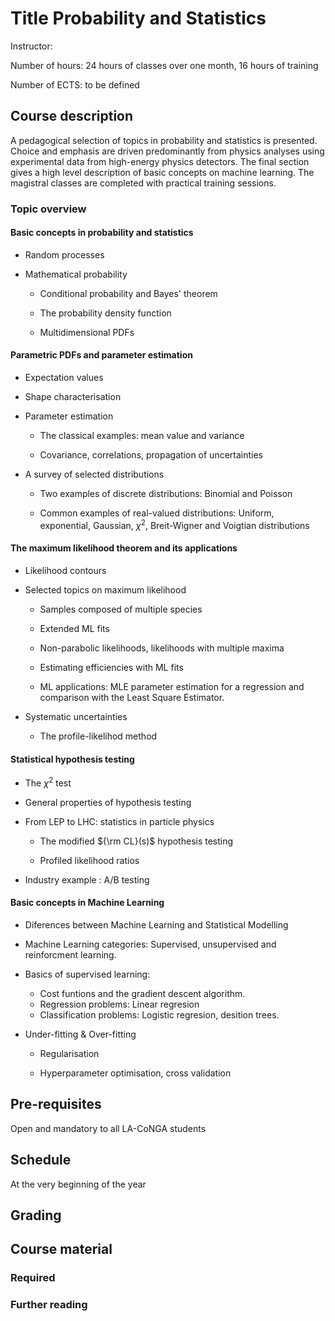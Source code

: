 

# Title Probability and Statistics

Instructor:

Number of hours: 24 hours of classes over one month, 16 hours of training

Number of ECTS: to be defined

## Course description
A pedagogical selection of topics in probability and statistics is presented.
Choice and emphasis are driven predominantly
from physics analyses using experimental data from high-energy physics detectors. The final section gives a high level description of basic concepts on machine learning. 
The magistral classes are completed with practical training sessions.

### Topic overview

#### Basic concepts in probability and statistics

* Random processes

 * Mathematical probability

     - Conditional probability and Bayes' theorem

     - The probability density function

     - Multidimensional PDFs
               
#### Parametric PDFs and parameter estimation 

* Expectation values

* Shape characterisation 

* Parameter estimation

     - The classical examples: mean value and variance

     - Covariance, correlations, propagation of uncertainties

* A survey of selected distributions

     - Two examples of discrete distributions: Binomial and Poisson 

 
     - Common examples of real-valued distributions: Uniform, exponential, Gaussian, $\chi^2$, Breit-Wigner and Voigtian distributions

       

 #### The maximum likelihood theorem and its applications

   * Likelihood contours

   * Selected topics on maximum likelihood

        - Samples composed of multiple species

        -  Extended ML fits

        - Non-parabolic likelihoods,  likelihoods with multiple maxima

        - Estimating efficiencies with ML fits 
          
        - ML applications: MLE parameter estimation for a regression and comparison with the Least Square Estimator. 

   * Systematic uncertainties

        - The profile-likelihod method

 #### Statistical hypothesis testing

   * The $\chi^2$ test

   * General properties of hypothesis  testing

   * From LEP to LHC: statistics in particle physics

        - The modified ${\rm CL}(s)$ hypothesis testing

        - Profiled likelihood ratios
          
   * Industry example : A/B testing  
     
 #### Basic concepts in Machine Learning 
 
   * Diferences between Machine Learning and Statistical Modelling 
   
   * Machine Learning categories: Supervised, unsupervised and reinforcment learning.
   
   * Basics of supervised learning:
                       
      - Cost funtions and the gradient descent algorithm.
      - Regression problems: Linear regresion
      - Classification problems: Logistic regresion, desition trees. 
          
   * Under-fitting & Over-fitting
          
       - Regularisation
        
        - Hyperparameter optimisation, cross validation 



## Pre-requisites

Open and mandatory to all LA-CoNGA students

## Schedule

At the very beginning of the year

## Grading

## Course material

### Required
### Further reading
